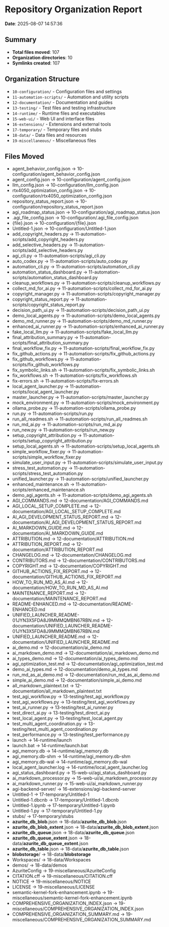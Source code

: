 # Repository Organization Report

**Date**: 2025-08-07 14:57:36

## Summary
- **Total files moved**: 107
- **Organization directories**: 10
- **Symlinks created**: 107

## Organization Structure
- `10-configuration/` - Configuration files and settings
- `11-automation-scripts/` - Automation and utility scripts
- `12-documentation/` - Documentation and guides
- `13-testing/` - Test files and testing infrastructure
- `14-runtime/` - Runtime files and executables
- `15-web-ui/` - Web UI and interface files
- `16-extensions/` - Extensions and external tools
- `17-temporary/` - Temporary files and stubs
- `18-data/` - Data files and resources
- `19-miscellaneous/` - Miscellaneous files

## Files Moved
- agent_behavior_config.json → 10-configuration/agent_behavior_config.json
- agent_config.json → 10-configuration/agent_config.json
- llm_config.json → 10-configuration/llm_config.json
- rtx4050_optimization_config.json → 10-configuration/rtx4050_optimization_config.json
- repository_status_report.json → 10-configuration/repository_status_report.json
- agi_roadmap_status.json → 10-configuration/agi_roadmap_status.json
- .agi_file_config.json → 10-configuration/.agi_file_config.json
- {file}.json → 10-configuration/{file}.json
- Untitled-1.json → 10-configuration/Untitled-1.json
- add_copyright_headers.py → 11-automation-scripts/add_copyright_headers.py
- add_selective_headers.py → 11-automation-scripts/add_selective_headers.py
- agi_cli.py → 11-automation-scripts/agi_cli.py
- auto_codex.py → 11-automation-scripts/auto_codex.py
- automation_cli.py → 11-automation-scripts/automation_cli.py
- automation_status_dashboard.py → 11-automation-scripts/automation_status_dashboard.py
- cleanup_workflows.py → 11-automation-scripts/cleanup_workflows.py
- collect_md_for_ai.py → 11-automation-scripts/collect_md_for_ai.py
- copyright_manager.py → 11-automation-scripts/copyright_manager.py
- copyright_status_report.py → 11-automation-scripts/copyright_status_report.py
- decision_path_ui.py → 11-automation-scripts/decision_path_ui.py
- demo_local_agents.py → 11-automation-scripts/demo_local_agents.py
- demo_md_runner.py → 11-automation-scripts/demo_md_runner.py
- enhanced_ai_runner.py → 11-automation-scripts/enhanced_ai_runner.py
- fake_local_llm.py → 11-automation-scripts/fake_local_llm.py
- final_attribution_summary.py → 11-automation-scripts/final_attribution_summary.py
- final_workflow_fix.py → 11-automation-scripts/final_workflow_fix.py
- fix_github_actions.py → 11-automation-scripts/fix_github_actions.py
- fix_github_workflows.py → 11-automation-scripts/fix_github_workflows.py
- fix_symbolic_links.sh → 11-automation-scripts/fix_symbolic_links.sh
- fix_workflows.sh → 11-automation-scripts/fix_workflows.sh
- fix-errors.sh → 11-automation-scripts/fix-errors.sh
- local_agent_launcher.py → 11-automation-scripts/local_agent_launcher.py
- master_launcher.py → 11-automation-scripts/master_launcher.py
- mock_environment.py → 11-automation-scripts/mock_environment.py
- ollama_probe.py → 11-automation-scripts/ollama_probe.py
- run.py → 11-automation-scripts/run.py
- run_all_readmes.sh → 11-automation-scripts/run_all_readmes.sh
- run_md_ai.py → 11-automation-scripts/run_md_ai.py
- run_new.py → 11-automation-scripts/run_new.py
- setup_copyright_attribution.py → 11-automation-scripts/setup_copyright_attribution.py
- setup_local_agents.sh → 11-automation-scripts/setup_local_agents.sh
- simple_workflow_fixer.py → 11-automation-scripts/simple_workflow_fixer.py
- simulate_user_input.py → 11-automation-scripts/simulate_user_input.py
- stress_test_automation.py → 11-automation-scripts/stress_test_automation.py
- unified_launcher.py → 11-automation-scripts/unified_launcher.py
- enhanced_maintenance.sh → 11-automation-scripts/enhanced_maintenance.sh
- demo_agi_agents.sh → 11-automation-scripts/demo_agi_agents.sh
- AGI_COMMANDS.md → 12-documentation/AGI_COMMANDS.md
- AGI_LOCAL_SETUP_COMPLETE.md → 12-documentation/AGI_LOCAL_SETUP_COMPLETE.md
- AI_AGI_DEVELOPMENT_STATUS_REPORT.md → 12-documentation/AI_AGI_DEVELOPMENT_STATUS_REPORT.md
- AI_MARKDOWN_GUIDE.md → 12-documentation/AI_MARKDOWN_GUIDE.md
- ATTRIBUTION.md → 12-documentation/ATTRIBUTION.md
- ATTRIBUTION_REPORT.md → 12-documentation/ATTRIBUTION_REPORT.md
- CHANGELOG.md → 12-documentation/CHANGELOG.md
- CONTRIBUTORS.md → 12-documentation/CONTRIBUTORS.md
- COPYRIGHT.md → 12-documentation/COPYRIGHT.md
- GITHUB_ACTIONS_FIX_REPORT.md → 12-documentation/GITHUB_ACTIONS_FIX_REPORT.md
- HOW_TO_RUN_MD_AS_AI.md → 12-documentation/HOW_TO_RUN_MD_AS_AI.md
- MAINTENANCE_REPORT.md → 12-documentation/MAINTENANCE_REPORT.md
- README-ENHANCED.md → 12-documentation/README-ENHANCED.md
- UNIFIED_LAUNCHER_README-01JYN3X5FDA8J9MMMQMBN67RBN.md → 12-documentation/UNIFIED_LAUNCHER_README-01JYN3X5FDA8J9MMMQMBN67RBN.md
- UNIFIED_LAUNCHER_README.md → 12-documentation/UNIFIED_LAUNCHER_README.md
- ai_demo.md → 12-documentation/ai_demo.md
- ai_markdown_demo.md → 12-documentation/ai_markdown_demo.md
- ai_types_demo.md → 12-documentation/ai_types_demo.md
- agi_optimization_test.md → 12-documentation/agi_optimization_test.md
- demo_ai_types.md → 12-documentation/demo_ai_types.md
- run_md_as_ai_demo.md → 12-documentation/run_md_as_ai_demo.md
- simple_ai_demo.md → 12-documentation/simple_ai_demo.md
- all_markdown_plaintext.txt → 12-documentation/all_markdown_plaintext.txt
- test_agi_workflow.py → 13-testing/test_agi_workflow.py
- test_agi_workflows.py → 13-testing/test_agi_workflows.py
- test_ai_runner.py → 13-testing/test_ai_runner.py
- test_direct_ai.py → 13-testing/test_direct_ai.py
- test_local_agent.py → 13-testing/test_local_agent.py
- test_multi_agent_coordination.py → 13-testing/test_multi_agent_coordination.py
- test_performance.py → 13-testing/test_performance.py
- launch → 14-runtime/launch
- launch.bat → 14-runtime/launch.bat
- agi_memory.db → 14-runtime/agi_memory.db
- agi_memory.db-shm → 14-runtime/agi_memory.db-shm
- agi_memory.db-wal → 14-runtime/agi_memory.db-wal
- local_agent_launcher.log → 14-runtime/local_agent_launcher.log
- agi_status_dashboard.py → 15-web-ui/agi_status_dashboard.py
- ai_markdown_processor.py → 15-web-ui/ai_markdown_processor.py
- ai_markdown_runner.py → 15-web-ui/ai_markdown_runner.py
- agi-backend-server/ → 16-extensions/agi-backend-server
- Untitled-1 → 17-temporary/Untitled-1
- Untitled-1.dbcnb → 17-temporary/Untitled-1.dbcnb
- Untitled-1.ipynb → 17-temporary/Untitled-1.ipynb
- Untitled-1.py → 17-temporary/Untitled-1.py
- stubs/ → 17-temporary/stubs
- __azurite_db_blob__.json → 18-data/__azurite_db_blob__.json
- __azurite_db_blob_extent__.json → 18-data/__azurite_db_blob_extent__.json
- __azurite_db_queue__.json → 18-data/__azurite_db_queue__.json
- __azurite_db_queue_extent__.json → 18-data/__azurite_db_queue_extent__.json
- __azurite_db_table__.json → 18-data/__azurite_db_table__.json
- __blobstorage__/ → 18-data/__blobstorage__
- Workspaces/ → 18-data/Workspaces
- demos/ → 18-data/demos
- AzuriteConfig → 19-miscellaneous/AzuriteConfig
- CITATION.cff → 19-miscellaneous/CITATION.cff
- NOTICE → 19-miscellaneous/NOTICE
- LICENSE → 19-miscellaneous/LICENSE
- semantic-kernel-fork-enhancement.ipynb → 19-miscellaneous/semantic-kernel-fork-enhancement.ipynb
- COMPREHENSIVE_ORGANIZATION_INDEX.json → 19-miscellaneous/COMPREHENSIVE_ORGANIZATION_INDEX.json
- COMPREHENSIVE_ORGANIZATION_SUMMARY.md → 19-miscellaneous/COMPREHENSIVE_ORGANIZATION_SUMMARY.md
